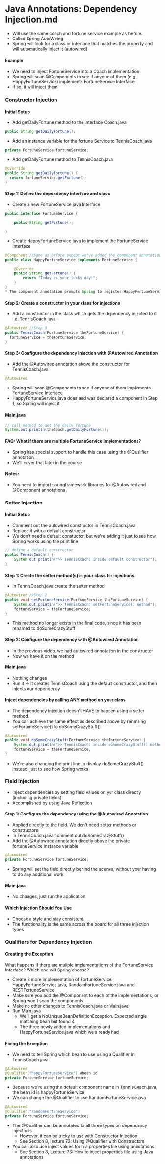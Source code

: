 # Java Annotations: Dependency Injection.md

* Will use the same coach and fortune service example as before. 
* Called Spring AutoWiring
* Spring will look for a class or interface that matches the property and will automatically inject it (autowired)

#### Example
* We need to inject FortuneService into a Coach implementation
* Spring will scan @Components to see if anyone of them (e.g. HappyFortuneService) implements FortuneService Interface
* If so, it will inject them

### Constructor Injection

#### Initial Setup
* Add getDailyFortune method to the interface Coach.java
```java
public String getDailyFortune();
```
* Add an instance variable for the fortune Service to TennisCoach.java
```java
private FortuneService fortuneService;
```
* Add getDailyFortune method to TennisCoach.java
```java
@Override
public String getDailyFortune() {
  return fortuneService.getFortune();
}
```

#### Step 1: Define the dependency interface and class
* Create a new FortuneService.java Interface
```java
public interface FortuneService {

	public String getFortune();
	
}
```
* Create HappyFortuneService.java to implement the FortuneService Interface
```java
@Component //Same as before except we've added the component annotation
public class HappyFortuneService implements FortuneService {

	@Override
	public String getFortune() {
		return "Today is your lucky day!";
	}
}
* The component annotation prompts Spring to register HappyFortuneService.java as a component
```
#### Step 2: Create a constructor in your class for injections

* Add a constructor in the class which gets the dependency injected to it i.e. TennisCoach.java
```java
@Autowired //Step 3
public TennisCoach(FortuneService theFortuneService) {
  fortuneService = theFortuneService;
}
```

#### Step 3: Configure the dependency injection with @Autowired Annotation
* Add the @Autowired annotation above the constructor for TennisCoach.java
```java
@Autowired
```
* Spring will scan @Components to see if anyone of them implements FortuneService Interface
* HappyFortuneService.java does and was declared a component in Step 1, so Spring will inject it

#### Main.java
```java
// call method to get the daily fortune
System.out.println(theCoach.getDailyFortune());
```

#### FAQ: What if there are multiple FortuneService implementations?
* Spring has special support to handle this case using the @Qualifier annotation
* We'll cover that later in the course

#### Notes:
* You need to import springframework libraries for @Autowired and @Component annotations

### Setter Injection

#### Initial Setup
* Comment out the autowired constructor in TennisCoach.java
* Replace it with a default constructor
* We don't need a default constuctor, but we're adding it just to see how Spring works using the print line
```java
// define a default constructor
public TennisCoach() {
	System.out.println(">> TennisCoach: inside default constructor");
}
```

#### Step 1: Create the setter method(s) in your class for injections
* In TennisCoach.java create the setter method
```java
@Autowired //Step 2
public void setFortuneService(FortuneService theFortuneService) {
	System.out.println(">> TennisCoach: setFortuneService() method");
	fortuneService = theFortuneService;
}
```
* This method no longer exists in the final code, since it has been renamed to doSomeCrazyStuff
#### Step 2: Configure the dependency with @Autowired Annotation
* In the previous video, we had autowired annotation in the constructor
* Now we have it on the method 

#### Main.java
* Nothing changes
* Run it -> It creates TennisCoach using the default constructor, and then injects our dependency

#### Inject dependencies by calling ANY method on your class
* The dependency injection doesn't HAVE to happen using a setter method. 
* You can achieve the same effect as described above by renmaing setFortuneService() to doSomeCrazyStuff()
```java
@Autowired
public void doSomeCrazyStuff(FortuneService theFortuneService) {
	System.out.println(">> TennisCoach: inside doSomeCrazyStuff() method");
	fortuneService = theFortuneService;
}
```
* We're also changing the print line to display doSomeCrazyStuff() instead, just to see how Spring works

### Field Injection
* Inject dependencies by setting field values on yur class directly (including private fields)
* Accomplished by using Java Reflection

#### Step 1: Configure the dependency using the @Autowired Annotation
* Applied directly to the field. We don't need setter methods or constructors
* In TennisCoach.java comment out doSomeCrazyStuff()
* Add the @Autowired annotation directly above the private fortuneService instance variable
```java
@Autowired
private FortuneService fortuneService;
```
* Spring will set the field directly behind the scenes, without your having to do any additional work

#### Main.java
* No changes, just run the application

#### Which Injection Should You Use
* Choose a style and stay consistent.
* The functionality is the same across the board for all three injection types

### Qualifiers for Dependency Injection

#### Creating the Exception
What happens if there are muliple implementations of the FortuneService Interface? Which one will Spring choose?
* Create 3 more implementation of FortuneService: HappyFortuneService.java, RandomFortuneService.java and RESTFortuneService
* Make sure you add the @Component to each of the implementations, or Spring won't scan the components
* Make no other changes to TennisCoach.java or Main.java
* Run Main.java
  * We'll get a NoUniqueBeanDefinitionException. Expected single matching bean but found 4
  * The three newly added implementations and HappyFortuneService.java which we already had

#### Fixing the Exception
* We need to tell Spring which bean to use using a Qualifier in TennisCoach.java
```java
@Autowired
@Qualifier("happyFortuneService") #bean id 
private FortuneService fortuneService;
```
* Because we're using the default component name in TennisCoach.java, the bean id is happyFortuneService
* We can change the @Qualifier to use RandomFortuneService.java
```java
@Autowired
@Qualifier("randomFortuneService")
private FortuneService fortuneService;
```
* The @Qualifier can be annotated to all three types on dependency injections
  * However, it can be tricky to use with Constructor Injection
  * See Section 8, lecture 72: Using @Qualifier with Constructors
* You can also use inject values form a properties file using annotations
  * See Section 8, Lecture 73: How to inject properties file using Java annotations
